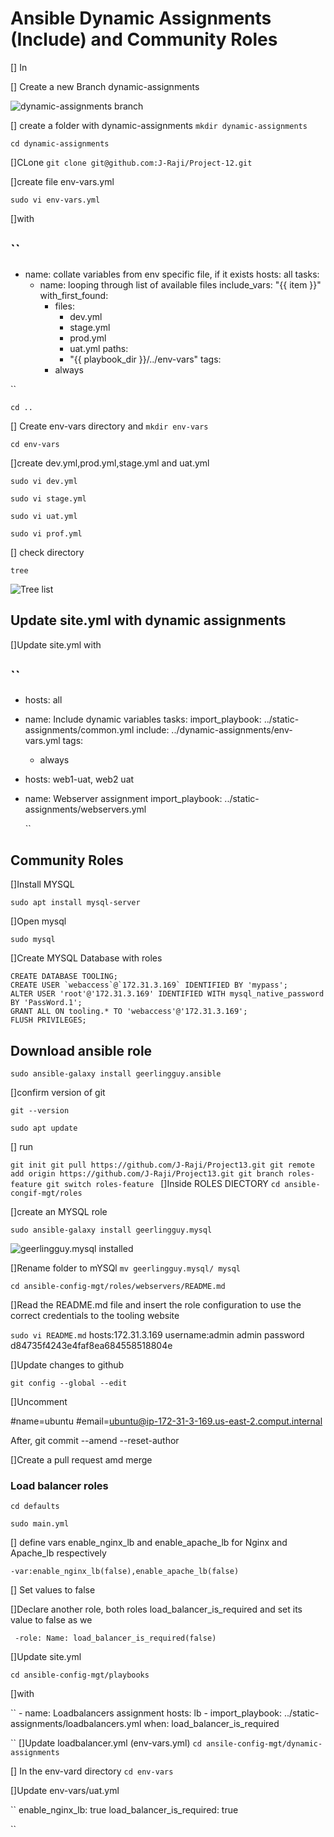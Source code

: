 # Ansible Dynamic Assignments (Include) and Community Roles

[] In 

[] Create a new Branch dynamic-assignments

![dynamic-assignments branch](./Images/dynamic.png)

[] create a folder with dynamic-assignments
`mkdir dynamic-assignments`

`cd dynamic-assignments` 

[]CLone 
`git clone git@github.com:J-Raji/Project-12.git` 

[]create file env-vars.yml 

`sudo vi env-vars.yml` 

[]with

``
---
- name: collate variables from env specific file, if it exists
  hosts: all
  tasks:
    - name: looping through list of available files
      include_vars: "{{ item }}"
      with_first_found:
        - files:
            - dev.yml
            - stage.yml
            - prod.yml
            - uat.yml
          paths:
            - "{{ playbook_dir }}/../env-vars"
      tags:
        - always

``

`cd ..`

[] Create env-vars directory and 
`mkdir env-vars` 

`cd env-vars` 

[]create dev.yml,prod.yml,stage.yml and uat.yml

`sudo vi dev.yml`

`sudo vi stage.yml` 

`sudo vi uat.yml`

`sudo vi prof.yml`

[] check directory

`tree` 

![Tree list](./Images/tree.png)

## Update site.yml with dynamic assignments

[]Update site.yml with

``
---
- hosts: all
- name: Include dynamic variables 
  tasks:
  import_playbook: ../static-assignments/common.yml 
  include: ../dynamic-assignments/env-vars.yml
  tags:
    - always

-  hosts: web1-uat, web2 uat
- name: Webserver assignment
  import_playbook: ../static-assignments/webservers.yml

  ``
## Community Roles

[]Install MYSQL

`sudo apt install mysql-server`

[]Open mysql

`sudo mysql` 

[]Create MYSQL Database with roles

```
CREATE DATABASE TOOLING;
CREATE USER `webaccess`@`172.31.3.169` IDENTIFIED BY 'mypass';
ALTER USER 'root'@'172.31.3.169' IDENTIFIED WITH mysql_native_password BY 'PassWord.1';
GRANT ALL ON tooling.* TO 'webaccess'@'172.31.3.169';
FLUSH PRIVILEGES;
```

## Download ansible role

`sudo ansible-galaxy install geerlingguy.ansible `

[]confirm version of git

`git --version`

`sudo apt update`

[] run

``git init
git pull https://github.com/J-Raji/Project13.git
git remote add origin https://github.com/J-Raji/Project13.git
git branch roles-feature
git switch roles-feature
``
[]Inside ROLES DIECTORY
`cd ansible-congif-mgt/roles`

[]create an MYSQL role

`sudo ansible-galaxy install geerlingguy.mysql`

![geerlingguy.mysql installed](./Images/gee.png)

[]Rename folder to mYSQl
`mv geerlingguy.mysql/ mysql`

`cd ansible-config-mgt/roles/webservers/README.md` 


[]Read the README.md file and insert the role configuration to use the correct credentials to the tooling website

`sudo vi README.md`
hosts:172.31.3.169
username:admin
admin password d84735f4243e4faf8ea684558518804e

[]Update changes to github





`git config --global --edit`

[]Uncomment 

#name=ubuntu
#email=ubuntu@ip-172-31-3-169.us-east-2.comput.internal



After,
git commit --amend --reset-author

[]Create a pull request amd merge

### Load balancer roles

`cd defaults`

`sudo main.yml`

[] define vars enable_nginx_lb and enable_apache_lb for Nginx and Apache_lb respectively

`-var:enable_nginx_lb(false),enable_apache_lb(false)`

[] Set values to false

[]Declare another role, both roles load_balancer_is_required and set its value to false as we

`` 
-role:
  Name: load_balancer_is_required(false)
 ``

  []Update site.yml

  `cd ansible-config-mgt/playbooks`

  []with

``
    - name: Loadbalancers assignment
       hosts: lb
         - import_playbook: ../static-assignments/loadbalancers.yml
        when: load_balancer_is_required 

``
[]Update loadbalancer.yml (env-vars.yml)
`cd ansile-config-mgt/dynamic-assignments`

[] In the env-vard directory
`cd env-vars`

[]Update env-vars/uat.yml

`` 
enable_nginx_lb: true
load_balancer_is_required: true

``
